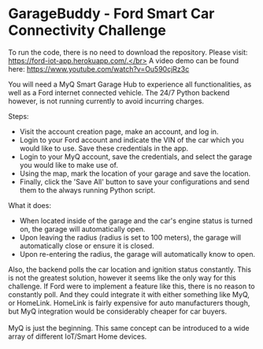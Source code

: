 # GarageBuddy - Ford Smart Car Connectivity Challenge

To run the code, there is no need to download the repository. Please visit: https://ford-iot-app.herokuapp.com/.</br>
A video demo can be found here: https://www.youtube.com/watch?v=Ou590cjRz3c

You will need a MyQ Smart Garage Hub to experience all functionalities, as well as a Ford internet connected vehicle. The 24/7 Python backend however, is not running currently
to avoid incurring charges.

Steps:
* Visit the account creation page, make an account, and log in.
* Login to your Ford account and indicate the VIN of the car which you would like to use. Save these credentials in the app.
* Login to your MyQ account, save the credentials, and select the garage you would like to make use of.
* Using the map, mark the location of your garage and save the location.
* Finally, click the 'Save All' button to save your configurations and send them to the always running Python script.

What it does:
* When located inside of the garage and the car's engine status is turned on, the garage will automatically open.
* Upon leaving the radius (radius is set to 100 meters), the garage will automatically close or ensure it is closed.
* Upon re-entering the radius, the garage will automatically know to open.

Also, the backend polls the car location and ignition status constantly. This is not the greatest solution, however it seems like the only way for this challenge. If Ford were
to implement a feature like this, there is no reason to constantly poll. And they could integrate it with either something like MyQ, or HomeLink. HomeLink is fairly expensive 
for auto manufacturers though, but MyQ integration would be considerably cheaper for car buyers.</br></br>
MyQ is just the beginning. This same concept can be introduced to a wide array of different IoT/Smart Home devices.
